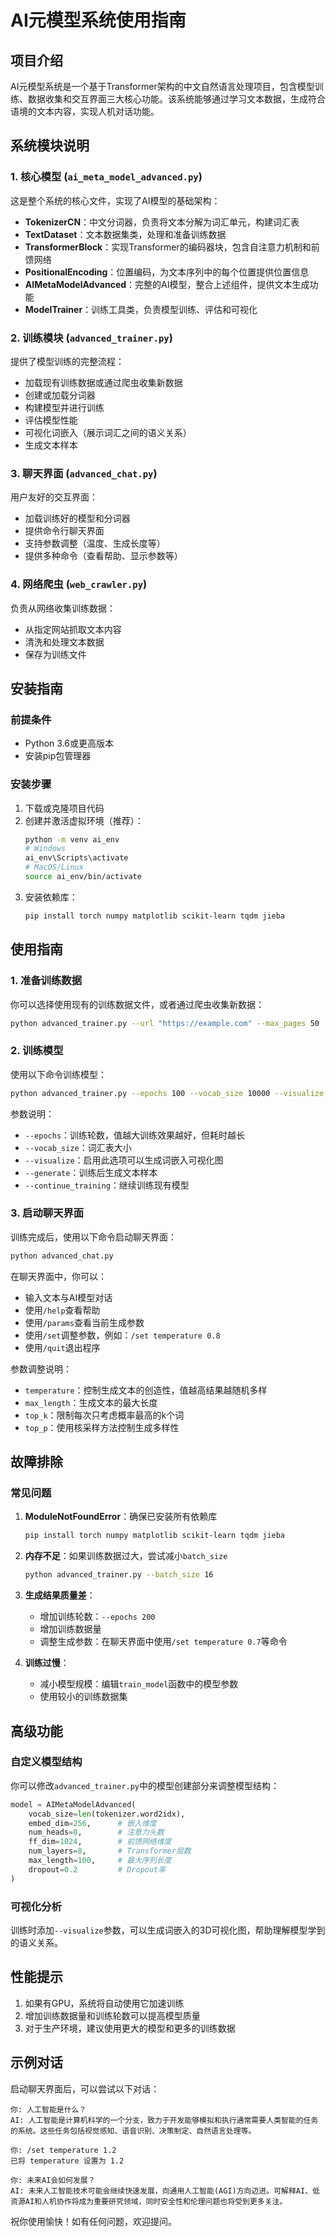 # AI元模型系统使用指南

## 项目介绍

AI元模型系统是一个基于Transformer架构的中文自然语言处理项目，包含模型训练、数据收集和交互界面三大核心功能。该系统能够通过学习文本数据，生成符合语境的文本内容，实现人机对话功能。

## 系统模块说明

### 1. 核心模型 (`ai_meta_model_advanced.py`)

这是整个系统的核心文件，实现了AI模型的基础架构：

- **TokenizerCN**：中文分词器，负责将文本分解为词汇单元，构建词汇表
- **TextDataset**：文本数据集类，处理和准备训练数据
- **TransformerBlock**：实现Transformer的编码器块，包含自注意力机制和前馈网络
- **PositionalEncoding**：位置编码，为文本序列中的每个位置提供位置信息
- **AIMetaModelAdvanced**：完整的AI模型，整合上述组件，提供文本生成功能
- **ModelTrainer**：训练工具类，负责模型训练、评估和可视化

### 2. 训练模块 (`advanced_trainer.py`)

提供了模型训练的完整流程：

- 加载现有训练数据或通过爬虫收集新数据
- 创建或加载分词器
- 构建模型并进行训练
- 评估模型性能
- 可视化词嵌入（展示词汇之间的语义关系）
- 生成文本样本

### 3. 聊天界面 (`advanced_chat.py`)

用户友好的交互界面：

- 加载训练好的模型和分词器
- 提供命令行聊天界面
- 支持参数调整（温度、生成长度等）
- 提供多种命令（查看帮助、显示参数等）

### 4. 网络爬虫 (`web_crawler.py`)

负责从网络收集训练数据：

- 从指定网站抓取文本内容
- 清洗和处理文本数据
- 保存为训练文件

## 安装指南

### 前提条件

- Python 3.6或更高版本
- 安装pip包管理器

### 安装步骤

1. 下载或克隆项目代码
2. 创建并激活虚拟环境（推荐）：
   ```bash
   python -m venv ai_env
   # Windows
   ai_env\Scripts\activate
   # MacOS/Linux
   source ai_env/bin/activate
   ```
3. 安装依赖库：
   ```bash
   pip install torch numpy matplotlib scikit-learn tqdm jieba
   ```

## 使用指南

### 1. 准备训练数据

你可以选择使用现有的训练数据文件，或者通过爬虫收集新数据：

```bash
python advanced_trainer.py --url "https://example.com" --max_pages 50
```

### 2. 训练模型

使用以下命令训练模型：

```bash
python advanced_trainer.py --epochs 100 --vocab_size 10000 --visualize
```

参数说明：
- `--epochs`：训练轮数，值越大训练效果越好，但耗时越长
- `--vocab_size`：词汇表大小
- `--visualize`：启用此选项可以生成词嵌入可视化图
- `--generate`：训练后生成文本样本
- `--continue_training`：继续训练现有模型

### 3. 启动聊天界面

训练完成后，使用以下命令启动聊天界面：

```bash
python advanced_chat.py
```

在聊天界面中，你可以：
- 输入文本与AI模型对话
- 使用`/help`查看帮助
- 使用`/params`查看当前生成参数
- 使用`/set`调整参数，例如：`/set temperature 0.8`
- 使用`/quit`退出程序

参数调整说明：
- `temperature`：控制生成文本的创造性，值越高结果越随机多样
- `max_length`：生成文本的最大长度
- `top_k`：限制每次只考虑概率最高的k个词
- `top_p`：使用核采样方法控制生成多样性

## 故障排除

### 常见问题

1. **ModuleNotFoundError**：确保已安装所有依赖库
   ```bash
   pip install torch numpy matplotlib scikit-learn tqdm jieba
   ```

2. **内存不足**：如果训练数据过大，尝试减小`batch_size`
   ```bash
   python advanced_trainer.py --batch_size 16
   ```

3. **生成结果质量差**：
   - 增加训练轮数：`--epochs 200`
   - 增加训练数据量
   - 调整生成参数：在聊天界面中使用`/set temperature 0.7`等命令

4. **训练过慢**：
   - 减小模型规模：编辑`train_model`函数中的模型参数
   - 使用较小的训练数据集

## 高级功能

### 自定义模型结构

你可以修改`advanced_trainer.py`中的模型创建部分来调整模型结构：

```python
model = AIMetaModelAdvanced(
    vocab_size=len(tokenizer.word2idx),
    embed_dim=256,      # 嵌入维度
    num_heads=8,        # 注意力头数
    ff_dim=1024,        # 前馈网络维度
    num_layers=8,       # Transformer层数
    max_length=100,     # 最大序列长度
    dropout=0.2         # Dropout率
)
```

### 可视化分析

训练时添加`--visualize`参数，可以生成词嵌入的3D可视化图，帮助理解模型学到的语义关系。

## 性能提示

1. 如果有GPU，系统将自动使用它加速训练
2. 增加训练数据量和训练轮数可以提高模型质量
3. 对于生产环境，建议使用更大的模型和更多的训练数据

## 示例对话

启动聊天界面后，可以尝试以下对话：

```
你: 人工智能是什么？
AI: 人工智能是计算机科学的一个分支，致力于开发能够模拟和执行通常需要人类智能的任务的系统。这些任务包括视觉感知、语音识别、决策制定、自然语言处理等。

你: /set temperature 1.2
已将 temperature 设置为 1.2

你: 未来AI会如何发展？
AI: 未来人工智能技术可能会继续快速发展，向通用人工智能(AGI)方向迈进。可解释AI、低资源AI和人机协作将成为重要研究领域，同时安全性和伦理问题也将受到更多关注。
```

祝你使用愉快！如有任何问题，欢迎提问。 